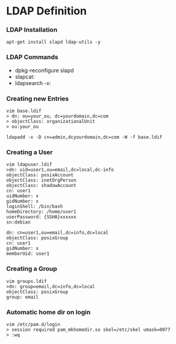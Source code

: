 # LDAP Definition

### LDAP Installation
```
apt-get install slapd ldap-utils -y
```

### LDAP Commands
- dpkg-reconfigure slapd
- slapcat:
- ldapsearch -x:

### Creating new Entries
```
vim base.ldif
> dn: ou=your_ou, dc=yourdomain,dc=com
> objectClass: organizationalUnit
> ou:your_ou

ldapadd -x -D cn=admin,dcyourdomain,dc=com -W -f base.ldif
```

### Creating a User
```
vim ldapuser.ldif
>dn: uid=user1,ou=email,dc=local,dc-info
objectClass: posixAccount
objectClass: inetOrgPerson
objectClass: shadowAccount
cn: user1
uidNumber: x
gidNumber: x
loginShell: /bin/bash
homeDirectory: /home/user1
userPassword: {SSHA}xxxxxx
sn:debian

dn: cn=user1,ou=email,dc=info,dc=local
objectClass: posixGroup
cn: user1
gidNumber: x
memberUid: user1

```

### Creating a Group
```
vim groups.ldif
>dn: group=email,dc=info,dc=local
objectClass: posixGroup
group: email

```

### Automatic home dir on login
```
vim /etc/pam.d/login
> session required pam_mkhomedir.so skel=/etc/skel umask=0077
> :wq
```
